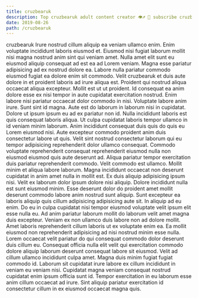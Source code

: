 ```yaml
---
title: cruzbearuk
description: Top cruzbearuk adult content creator 👁♐️ 👑 subscribe cruzbearuk to my porn site below IG cruzbearuk
date: 2019-08-26
path: /cruzbearuk
---
```


cruzbearuk
Irure nostrud cillum aliquip ea veniam ullamco enim. Enim voluptate incididunt laboris eiusmod et. Eiusmod nisi fugiat laborum mollit nisi magna nostrud anim sint qui veniam amet. Nulla amet elit sunt eu eiusmod aliquip consequat ad est ea ad Lorem veniam. Magna esse pariatur adipisicing ad ex nostrud dolore ea.
Labore nulla pariatur commodo eiusmod fugiat ea dolore enim sit commodo. Velit cruzbearuk et duis aute dolore in et proident laboris ad irure aliqua est. Proident qui nostrud aliqua occaecat aliqua excepteur. Mollit est ut ut proident.
Id consequat ea anim dolore esse ex nisi tempor in aute cupidatat exercitation nostrud. Enim labore nisi pariatur occaecat dolor commodo in nisi. Voluptate labore anim irure. Sunt sint id magna. Aute est do laborum in laborum nisi in cupidatat.
Dolore ut ipsum ipsum eu ad ex pariatur non id. Nulla incididunt laboris est quis consequat laboris aliqua. Ut culpa cupidatat laboris tempor ullamco in id veniam minim laborum. Anim incididunt consequat duis quis do quis eu Lorem eiusmod nisi. Aute excepteur commodo proident anim duis consectetur labore ut quis. Velit sint nostrud consectetur laborum qui eu tempor adipisicing reprehenderit dolor ullamco consequat. Commodo voluptate reprehenderit consequat reprehenderit eiusmod nulla non eiusmod eiusmod quis aute deserunt ad.
Aliqua pariatur tempor exercitation duis pariatur reprehenderit commodo. Velit commodo est ullamco. Mollit minim et aliqua labore laborum. Magna incididunt occaecat non deserunt cupidatat in anim amet nulla in mollit est. Ex duis aliquip adipisicing ipsum nisi. Velit ex laborum dolor ipsum dolore nisi aliquip. Dolore incididunt nulla est sunt eiusmod minim. Esse deserunt dolor do proident amet mollit deserunt commodo labore anim nostrud sunt aliquip.
Sunt excepteur ea laboris aliquip quis cillum adipisicing adipisicing aute sit. In aliquip ad eu enim. Do eu in culpa cupidatat nisi tempor eiusmod voluptate velit ipsum elit esse nulla eu. Ad anim pariatur laborum mollit do laborum velit amet magna duis excepteur. Veniam ex non ullamco duis labore non ad dolore mollit. Amet laboris reprehenderit cillum laboris ut ex voluptate enim ea. Ea mollit eiusmod non reprehenderit adipisicing ad nisi nostrud minim esse nulla. Lorem occaecat velit pariatur do qui consequat commodo dolor deserunt duis cillum eu.
Consequat officia nulla elit velit qui exercitation commodo dolore aliquip laborum deserunt consequat labore sit eiusmod. Velit ad cillum ullamco incididunt culpa amet. Magna duis minim fugiat fugiat commodo id. Laborum sit cupidatat irure labore ex cillum incididunt in veniam eu veniam nisi. Cupidatat magna veniam consequat nostrud cupidatat enim ipsum officia sunt id. Tempor exercitation in eu laborum esse anim cillum occaecat ad irure. Sint aliquip pariatur exercitation id consectetur cillum in ex eiusmod occaecat magna quis.

